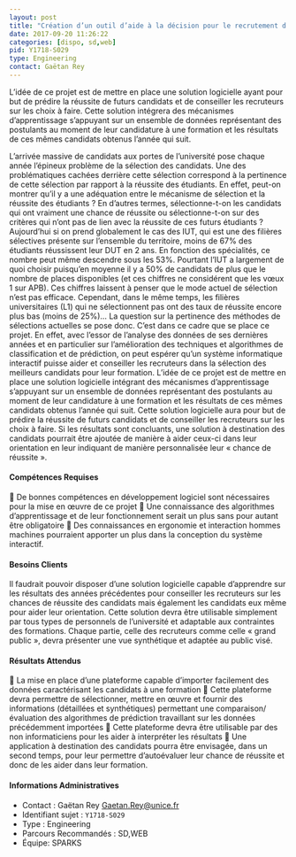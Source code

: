 ```yaml
---
layout: post
title: "Création d’un outil d’aide à la décision pour le recrutement d’étudiants dans l’enseignement supérieur"
date: 2017-09-20 11:26:22
categories: [dispo, sd,web]
pid: Y1718-S029
type: Engineering
contact: Gaëtan Rey
---
```

       
L’idée de ce projet est de mettre en place une solution logicielle ayant pour but de prédire la réussite de futurs candidats et de conseiller les recruteurs sur les choix à faire. Cette solution intégrera des mécanismes d’apprentissage s’appuyant sur un ensemble de données représentant des postulants au moment de leur candidature à une formation et les résultats de ces mêmes candidats obtenus l’année qui suit.

L’arrivée massive de candidats aux portes de l’université pose chaque année l’épineux problème de la sélection des candidats. Une des problématiques cachées derrière cette sélection correspond à la pertinence de cette sélection par rapport à la réussite des étudiants. En effet, peut-on montrer qu’il y a une adéquation entre le mécanisme de sélection et la réussite des étudiants ? En d’autres termes, sélectionne-t-on les candidats qui ont vraiment une chance de réussite ou sélectionne-t-on sur des critères qui n’ont pas de lien avec la réussite de ces futurs étudiants ?
Aujourd’hui si on prend globalement le cas des IUT, qui est une des filières sélectives présente sur l’ensemble du territoire, moins de 67% des étudiants réussissent leur DUT en 2 ans. En fonction des spécialités, ce nombre peut même descendre sous les 53%. Pourtant l’IUT a largement de quoi choisir puisqu’en moyenne il y a 50% de candidats de plus que le nombre de places disponibles (et ces chiffres ne considérent que les vœux 1 sur APB). Ces chiffres laissent à penser que le mode actuel de sélection n’est pas efficace. Cependant, dans le même temps, les filières universitaires (L1) qui ne sélectionnent pas ont des taux de réussite encore plus bas (moins de 25%)…
La question sur la pertinence des méthodes de sélections actuelles se pose donc. C’est dans ce cadre que se place ce projet.
En effet, avec l’essor de l’analyse des données de ses dernières années et en particulier sur l’amélioration des techniques et algorithmes de classification et de prédiction, on peut espérer qu’un système informatique interactif puisse aider et conseiller les recruteurs dans la sélection des meilleurs candidats pour leur formation.
L’idée de ce projet est de mettre en place une solution logicielle intégrant des mécanismes d’apprentissage s’appuyant sur un ensemble de données représentant des postulants au moment de leur candidature à une formation et les résultats de ces mêmes candidats obtenus l’année qui suit. Cette solution logicielle aura pour but de prédire la réussite de futurs candidats et de conseiller les recruteurs sur les choix à faire. Si les résultats sont concluants, une solution à destination des candidats pourrait être ajoutée de manière à aider ceux-ci dans leur orientation en leur indiquant de manière personnalisée leur « chance de réussite ».


#### Compétences Requises
	De bonnes compétences en développement logiciel sont nécessaires pour la mise en œuvre de ce projet
	Une connaissance des algorithmes d’apprentissage et de leur fonctionnement serait un plus sans pour autant être obligatoire
	Des connaissances en ergonomie et interaction hommes machines pourraient apporter un plus dans la conception du système interactif.



#### Besoins Clients
Il faudrait pouvoir disposer d’une solution logicielle capable d’apprendre sur les résultats des années précédentes pour conseiller les recruteurs sur les chances de réussite des candidats mais également les candidats eux même pour aider leur orientation.
Cette solution devra être utilisable simplement par tous types de personnels de l’université et adaptable aux contraintes des formations. Chaque partie, celle des recruteurs comme celle « grand public », devra présenter une vue synthétique et adaptée au public visé.


#### Résultats Attendus
	La mise en place d’une plateforme capable d’importer facilement des données caractérisant les candidats à une formation 
	Cette plateforme devra permettre de sélectionner, mettre en œuvre et fournir des informations (détaillées et synthétiques) permettant une comparaison/évaluation des algorithmes de prédiction travaillant sur les données précédemment importées
	Cette plateforme devra être utilisable par des non informaticiens pour les aider à interpréter les résultats
	Une application à destination des candidats pourra être envisagée, dans un second temps, pour leur permettre d’autoévaluer leur chance de réussite et donc de les aider dans leur formation.

     

#### Informations Administratives
  * Contact : Gaëtan Rey <Gaetan.Rey@unice.fr>
  * Identifiant sujet : `Y1718-S029`
  * Type : Engineering
  * Parcours Recommandés : SD,WEB
  * Équipe: SPARKS
     